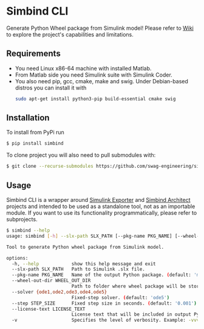 # Simbind CLI

Generate Python Wheel package from Simulink model! Please refer
to [Wiki](https://github.com/swag-engineering/simbind-cli/wiki/Motivation) to explore the project's capabilities and
limitations.

## Requirements

- You need Linux x86-64 machine with installed Matlab.
- From Matlab side you need Simulink suite with Simulink Coder.
- You also need pip, gcc, cmake, make and swig. Under Debian-based distros you can install it with
  ```bash
  sudo apt-get install python3-pip build-essential cmake swig
  ```

## Installation

To install from PyPi run
```bash
$ pip install simbind 
```

To clone project you will also need to pull submodules with:
```bash
$ git clone --recurse-submodules https://github.com/swag-engineering/simbind-cli.git
```

## Usage

Simbind CLI is a wrapper around [Simulink Exporter](https://github.com/swag-engineering/simulink-exporter)
and [Simbind Architect](https://github.com/swag-engineering/simbind-architect) projects and intended to be used as a
standalone tool, not as an importable module. If you want to use its functionality programmatically, please refer to
subprojects.

```bash
$ simbind --help
usage: simbind [-h] --slx-path SLX_PATH [--pkg-name PKG_NAME] [--wheel-out-dir WHEEL_OUT_DIR] [--solver {ode1,ode2,ode3,ode4,ode5}] [--step STEP_SIZE] [--license-text LICENSE_TEXT] [-v]

Tool to generate Python wheel package from Simulink model.

options:
  -h, --help            show this help message and exit
  --slx-path SLX_PATH   Path to Simulink .slx file.
  --pkg-name PKG_NAME   Name of the output Python package. (default: 'model')
  --wheel-out-dir WHEEL_OUT_DIR
                        Path to folder where wheel package will be stored. (default: '.')
  --solver {ode1,ode2,ode3,ode4,ode5}
                        Fixed-step solver. (default: 'ode5')
  --step STEP_SIZE      Fixed step size in seconds. (default: '0.001')
  --license-text LICENSE_TEXT
                        License text that will be included in output Python wheel package. (default: '')
  -v                    Specifies the level of verbosity. Example: -vvv
```